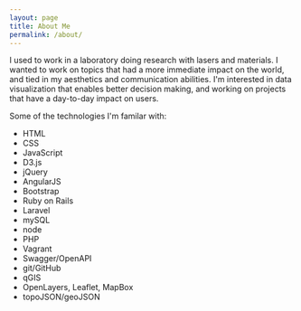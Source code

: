 ```yaml
---
layout: page
title: About Me
permalink: /about/
---
```

I used to work in a laboratory doing research with lasers and materials.  I wanted to work on topics that had a more immediate impact on the world, and tied in my aesthetics and communication abilities.  I'm interested in data visualization that enables better decision making, and working on projects that have a day-to-day impact on users.

Some of the technologies I'm familar with:

* HTML
* CSS
* JavaScript
* D3.js
* jQuery
* AngularJS
* Bootstrap
* Ruby on Rails
* Laravel
* mySQL
* node
* PHP
* Vagrant
* Swagger/OpenAPI
* git/GitHub
* qGIS
* OpenLayers, Leaflet, MapBox
* topoJSON/geoJSON